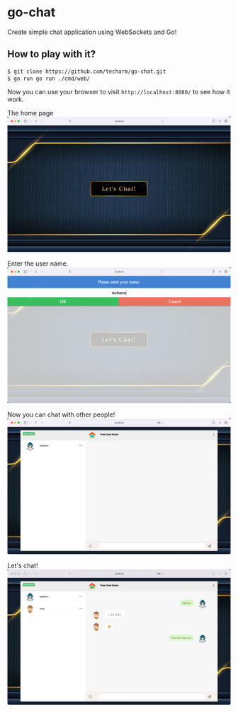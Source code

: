 # go-chat
Create simple chat application using WebSockets and Go!

## How to play with it?
```
$ git clone https://github.com/techarm/go-chat.git
$ go run go run ./cmd/web/
```

Now you can use your browser to visit `http://localhost:8080/` to see how it work.

The home page
![home](docs/images/home.png)

Enter the user name.
![home-input-name](docs/images/home-input-name.png)

Now you can chat with other people!
![chat-init](docs/images/chat-init.png)

Let's chat!
![chat](docs/images/chat.png)
